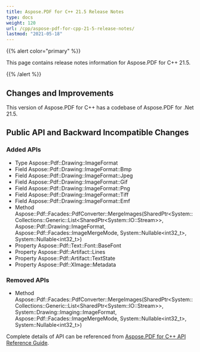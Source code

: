 ```yaml
---
title: Aspose.PDF for C++ 21.5 Release Notes
type: docs
weight: 120
url: /cpp/aspose-pdf-for-cpp-21-5-release-notes/
lastmod: "2021-05-18"
---
```


{{% alert color="primary" %}}

This page contains release notes information for Aspose.PDF for C++ 21.5.

{{% /alert %}}

## Changes and Improvements

This version of Aspose.PDF for C++ has a codebase of Aspose.PDF for .Net 21.5.

## Public API and Backward Incompatible Changes

### Added APIs

* Type Aspose::Pdf::Drawing::ImageFormat
* Field Aspose::Pdf::Drawing::ImageFormat::Bmp
* Field Aspose::Pdf::Drawing::ImageFormat::Jpeg
* Field Aspose::Pdf::Drawing::ImageFormat::Gif
* Field Aspose::Pdf::Drawing::ImageFormat::Png
* Field Aspose::Pdf::Drawing::ImageFormat::Tiff
* Field Aspose::Pdf::Drawing::ImageFormat::Emf
* Method Aspose::Pdf::Facades::PdfConverter::MergeImages(SharedPtr\<System::Collections::Generic::List\<SharedPtr\<System::IO::Stream\>\>, Aspose::Pdf::Drawing::ImageFormat, Aspose::Pdf::Facades::ImageMergeMode, System::Nullable\<int32_t\>, System::Nullable\<int32_t\>)
* Property Aspose::Pdf::Text::Font::BaseFont
* Property Aspose::Pdf::Artifact::Lines
* Property Aspose::Pdf::Artifact::TextState
* Property Aspose::Pdf::XImage::Metadata

### Removed APIs

* Method Aspose::Pdf::Facades::PdfConverter::MergeImages(SharedPtr\<System::Collections::Generic::List\<SharedPtr\<System::IO::Stream\>\>, System::Drawing::Imaging::ImageFormat, Aspose::Pdf::Facades::ImageMergeMode, System::Nullable\<int32_t\>, System::Nullable\<int32_t\>)

Complete details of API can be referenced from [Aspose.PDF for C++ API Reference Guide](https://apireference.aspose.com/cpp/pdf/).
